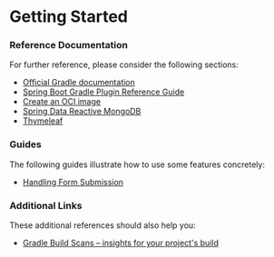 # Getting Started

### Reference Documentation
For further reference, please consider the following sections:

* [Official Gradle documentation](https://docs.gradle.org)
* [Spring Boot Gradle Plugin Reference Guide](https://docs.spring.io/spring-boot/docs/2.3.11.RELEASE/gradle-plugin/reference/html/)
* [Create an OCI image](https://docs.spring.io/spring-boot/docs/2.3.11.RELEASE/gradle-plugin/reference/html/#build-image)
* [Spring Data Reactive MongoDB](https://docs.spring.io/spring-boot/docs/2.5.0/reference/htmlsingle/#boot-features-mongodb)
* [Thymeleaf](https://docs.spring.io/spring-boot/docs/2.5.0/reference/htmlsingle/#boot-features-spring-mvc-template-engines)

### Guides
The following guides illustrate how to use some features concretely:

* [Handling Form Submission](https://spring.io/guides/gs/handling-form-submission/)

### Additional Links
These additional references should also help you:

* [Gradle Build Scans – insights for your project's build](https://scans.gradle.com#gradle)


